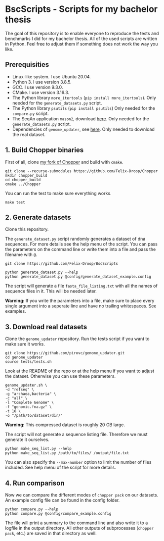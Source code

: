 # BscScripts - Scripts for my bachelor thesis

The goal of this repository is to enable everyone to reproduce the tests and benchmarks I did for my bachelor thesis. All of the used scripts are written in Python. Feel free to adjust them if something does not work the way you like.

## Prerequisities

* Linux-like system. I use Ubuntu 20.04.
* Python 3. I use version 3.8.5.
* GCC. I use version 9.3.0.
* CMake. I use version 3.16.3.
* The Python library `more_itertools` (`pip install more_itertools`). Only needed for the `generate_datasets.py` script.
* The Python library `psutils` (`pip install psutils`) Only needed for the `compare.py` script.
* The SeqAn application `mason2`, download [here](http://packages.seqan.de/mason2/). Only needed for the `generate_datasets.py` script.
* Dependencies of `genome_updater`, see [here](https://github.com/pirovc/genome_updater). Only needed to download the real dataset.

## 1. Build Chopper binaries

First of all, clone [my fork of Chopper](https://github.com/Felix-Droop/Chopper) and build with `cmake`.

```
git clone --recurse-submodules https://github.com/Felix-Droop/Chopper
mkdir chopper_build
cd chopper_build
cmake ../Chopper
```

You can run the test to make sure everything works.
```
make test
```

## 2. Generate datasets

Clone this repository.

The `generate_dataset.py` script randomly generates a dataset of dna sequences. For more details see the help menu of the script. You can pass the parameters on the command line or write them into a file and pass the filename with `@`.

```
git clone https://github.com/Felix-Droop/BscScripts

python generate_dataset.py --help
python generate_dataset.py @config/generate_dataset_example.config
```

The script will generate a file `fasta_file_listing.txt` with all the names of sequence files in it. This will be needed later.

**Warning:** If you write the parameters into a file, make sure to place every single argument into a seperate line and have no trailing whitespaces. See examples.

## 3. Download real datasets

Clone the `genome_updater` repository. Run the tests script if you want to make sure it works.

```
git clone https://github.com/pirovc/genome_updater.git
cd genome_updater
source tests/tests.sh
```

Look at the README of the repo or at the help menu if you want to adjust the dataset. Otherwise you can use these parameters.

```
genome_updater.sh \
-d "refseq" \
-g "archaea,bacteria" \
-c "all" \
-l "Complete Genome" \
-f "genomic.fna.gz" \
-t 16 \
-o "/path/to/dataset/dir/"
```

**Warning:** This compressed dataset is roughly 20 GB large.

The script will not generate a sequence listing file. Therefore we must generate it ourselves.

```
python make_seq_list.py --help
python make_seq_list.py /path/to/files/ /output/file.txt
```

You can also specify the `--max-number` option to limit the number of files included. See help menu of the script for more details.

## 4. Run comparison

Now we can compare the different modes of `chopper pack` on our datasets. An example config file can be found in the config folder.

```
python compare.py --help
python compare.py @config/compare_example.config
```

The file will print a summary to the command line and also write it to a logfile in the output directory. All other outputs of subprocesses (`chopper pack`, etc.) are saved in that directory as well.
